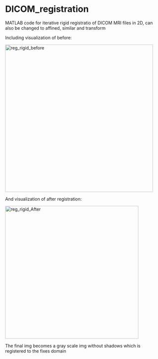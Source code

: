 # DICOM_registration

MATLAB code for iterative rigid registratio of DICOM MRI files in 2D, can also be changed to affined, similar and transform

Including visualization of before:

<img width="477" alt="reg_rigid_before" src="https://user-images.githubusercontent.com/56411446/142409633-8d630924-2f2f-49c5-a85a-d6d5f4fc9229.png">

And visualization of after registration:

<img width="430" alt="reg_rigid_After" src="https://user-images.githubusercontent.com/56411446/142409736-decaa41e-7a76-4fe8-830b-1f829c091bec.png">

The final img becomes a gray scale img  without shadows which is registered to the fixes domain

